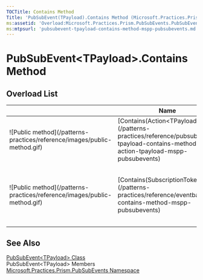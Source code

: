 ```yaml
---
TOCTitle: Contains Method
Title: 'PubSubEvent(TPayload).Contains Method (Microsoft.Practices.Prism.PubSubEvents)'
ms:assetid: 'Overload:Microsoft.Practices.Prism.PubSubEvents.PubSubEvent\`1.Contains'
ms:mtpsurl: 'pubsubevent-tpayload-contains-method-mspp-pubsubevents.md'
---
```



# PubSubEvent&lt;TPayload&gt;.Contains Method

## Overload List

<table>
<thead>
<tr class="header">
<th> </th>
<th>Name</th>
<th>Description</th>
</tr>
</thead>
<tbody>
<tr class="odd">

<td>![Public method](/patterns-practices/reference/images/public-method.gif)</td>
<td>[Contains(Action&lt;TPayload&gt;)](/patterns-practices/reference/pubsubevent-tpayload-contains-method-action-tpayload-mspp-pubsubevents)</td>

<td><div class="summary">
Returns <b>truetrue</b> (<b>True</b> in Visual Basic) if there is a subscriber matching [Action&lt;T&gt;](http://msdn.microsoft.com/en-us/library/018hxwa8).
</div></td>
</tr>
<tr class="even">
<td>![Public method](/patterns-practices/reference/images/public-method.gif)</td>
<td>[Contains(SubscriptionToken)](/patterns-practices/reference/eventbase-contains-method-mspp-pubsubevents)</td>
<td><div class="summary">
Returns <b>truetrue</b> (<b>True</b> in Visual Basic) if there is a subscriber matching [SubscriptionToken](/patterns-practices/reference/subscriptiontoken-class-mspp-pubsubevents).
</div>
(Inherited from [EventBase](/patterns-practices/reference/mspp-mvvm-namespace.eventbase).)</td>
</tr>
</tbody>
</table>

## See Also

[PubSubEvent&lt;TPayload&gt; Class](/patterns-practices/reference/pubsubevent-tpayload-class-mspp-pubsubevents)  
PubSubEvent&lt;TPayload&gt; Members  
[Microsoft.Practices.Prism.PubSubEvents Namespace](/patterns-practices/reference/mspp-mvvm-namespace)  
